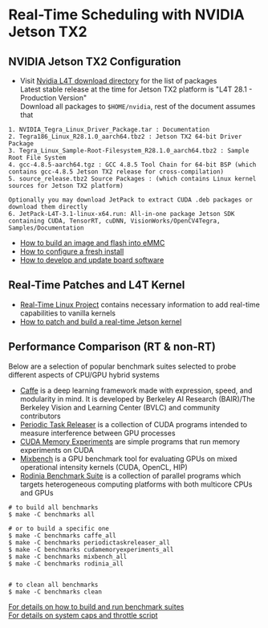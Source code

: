 # Real-Time Scheduling with NVIDIA Jetson TX2

## NVIDIA Jetson TX2 Configuration
* Visit [Nvidia L4T download directory](https://developer.nvidia.com/embedded/linux-tegra) for the list of packages  
Latest stable release at the time for Jetson TX2 platform is "L4T 28.1 - Production Version"  
Download all packages to `$HOME/nvidia`, rest of the document assumes that
```
1. NVIDIA_Tegra_Linux_Driver_Package.tar : Documentation
2. Tegra186_Linux_R28.1.0_aarch64.tbz2 : Jetson TX2 64-bit Driver Package
3. Tegra_Linux_Sample-Root-Filesystem_R28.1.0_aarch64.tbz2 : Sample Root File System
4. gcc-4.8.5-aarch64.tgz : GCC 4.8.5 Tool Chain for 64-bit BSP (which contains gcc-4.8.5 Jetson TX2 release for cross-compilation)
5. source_release.tbz2 Source Packages : (which contains Linux kernel sources for Jetson TX2 platform)

Optionally you may download JetPack to extract CUDA .deb packages or download them directly
6. JetPack-L4T-3.1-linux-x64.run: All-in-one package Jetson SDK containing CUDA, TensorRT, cuDNN, VisionWorks/OpenCV4Tegra, Samples/Documentation
```

* [How to build an image and flash into eMMC](docs/README.00-flashing.md)
* [How to configure a fresh install](docs/README.01-configure.md)
* [How to develop and update board software](docs/README.02-development.md)

## Real-Time Patches and L4T Kernel
* [Real-Time Linux Project](https://rt.wiki.kernel.org/index.php/Main_Page) contains necessary information to add real-time capabilities to vanilla kernels  
* [How to patch and build a real-time Jetson kernel](docs/README.03-realtime.md)

## Performance Comparison (RT & non-RT)
Below are a selection of popular benchmark suites selected to probe different aspects of CPU/GPU hybrid systems
* [Caffe](https://github.com/kozyilmaz/nvidia-jetson-rt/blob/master/docs/README.04-benchmarks.md#caffe) is a deep learning framework made with expression, speed, and modularity in mind. It is developed by Berkeley AI Research (BAIR)/The Berkeley Vision and Learning Center (BVLC) and community contributors
* [Periodic Task Releaser](https://github.com/kozyilmaz/nvidia-jetson-rt/blob/master/docs/README.04-benchmarks.md#periodic-task-releaser) is a collection of CUDA programs intended to measure interference between GPU processes
* [CUDA Memory Experiments](https://github.com/kozyilmaz/nvidia-jetson-rt/blob/master/docs/README.04-benchmarks.md#cuda-memory-experiments) are simple programs that run memory experiments on CUDA
* [Mixbench](https://github.com/kozyilmaz/nvidia-jetson-rt/blob/master/docs/README.04-benchmarks.md#mixbench) is a GPU benchmark tool for evaluating GPUs on mixed operational intensity kernels (CUDA, OpenCL, HIP)
* [Rodinia Benchmark Suite](https://github.com/kozyilmaz/nvidia-jetson-rt/blob/master/docs/README.04-benchmarks.md#rodinia) is a collection of parallel programs which targets heterogeneous computing platforms with both multicore CPUs and GPUs

```shell
# to build all benchmarks
$ make -C benchmarks all

# or to build a specific one
$ make -C benchmarks caffe_all
$ make -C benchmarks periodictaskreleaser_all
$ make -C benchmarks cudamemoryexperiments_all
$ make -C benchmarks mixbench_all
$ make -C benchmarks rodinia_all


# to clean all benchmarks
$ make -C benchmarks clean
```

[For details on how to build and run benchmark suites](docs/README.04-benchmarks.md)  
[For details on system caps and throttle script](docs/README.05-results.md)

